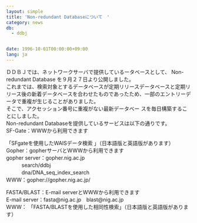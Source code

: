 ```yaml
---
layout: simple
title: 'Non-redundant Databaseについて　'
category: news
db:
  - ddbj


date: 1996-10-01T00:00:00+09:00
lang: ja
---
```


ＤＤＢＪでは、ネットワークサーバで提供しているータベースとして、 Non-redundant Database を９月２７日より公開しました。<br>これまでは、検索対象とするデータベースが定期リリースデータベースと定期リリース後の新着データベースを合わせたものであったため、一部のエントリーデータで重複が生じることがありました。<br>そこで、アクセッション番号に重複がない最新データベー スを毎日構築することにしました。<br>Non-redundant Databaseを提供しているサービスは以下の通りです。<br>SF-Gate：WWWから利用できます

<p>「SFgateを使用したWAISデータ検索 」（日本語版と英語版があります）<br>Gopher：gopherサーバとWWWから利用できます<br>gopher server：gopher.nig.ac.jp<br>　　　search/ddbj<br>　　　dna/DNA_seq_index_search<br>WWW：gopher://gopher.nig.ac.jp/ </p>

<p>FASTA/BLAST：E-mail serverとWWWから利用できます<br>E-mail server：fasta@nig.ac.jp　blast@nig.ac.jp<br>WWW： 「FASTA/BLASTを使用した相同性検索」（日本語版と英語版があります）</p>
